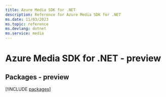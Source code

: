 ```yaml
---
title: Azure Media SDK for .NET
description: Reference for Azure Media SDK for .NET
ms.date: 11/03/2023
ms.topic: reference
ms.devlang: dotnet
ms.service: media
---
```

# Azure Media SDK for .NET - preview
## Packages - preview
[!INCLUDE [packages](media-index.md)]